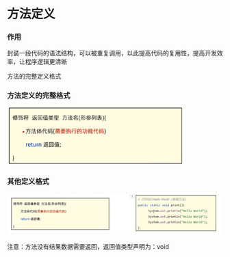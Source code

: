 # 方法定义

### 作用

封装一段代码的语法结构，可以被重复调用，以此提高代码的复用性，提高开发效率，让程序逻辑更清晰

方法的完整定义格式

### 方法定义的完整格式

![](<../.gitbook/assets/屏幕截图 2022-10-19 175148 (1).png>)

### 其他定义格式

![](<../.gitbook/assets/image (1) (1) (1) (1).png>)

注意：方法没有结果数据需要返回，返回值类型声明为：void

